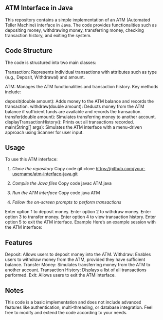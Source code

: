 ## ATM Interface in Java
This repository contains a simple implementation of an ATM (Automated Teller Machine) interface in Java. The code provides functionalities such as depositing money, withdrawing money, transferring money, checking transaction history, and exiting the system.

## Code Structure
The code is structured into two main classes:

Transaction: Represents individual transactions with attributes such as type (e.g., Deposit, Withdrawal) and amount.

ATM: Manages the ATM functionalities and transaction history. Key methods include:

deposit(double amount): Adds money to the ATM balance and records the transaction.
withdraw(double amount): Deducts money from the ATM balance if sufficient funds are available and records the transaction.
transfer(double amount): Simulates transferring money to another account.
displayTransactionHistory(): Prints out all transactions recorded.
main(String[] args): Simulates the ATM interface with a menu-driven approach using Scanner for user input.

## Usage
To use this ATM interface:

1. *Clone the repository*
Copy code
git clone https://github.com/your-username/atm-interface-java.git

2. *Compile the Java files*
Copy code
javac ATM.java

3. *Run the ATM interface*
Copy code
java ATM

4. *Follow the on-screen prompts to perform transactions*

Enter option 1 to deposit money.
Enter option 2 to withdraw money.
Enter option 3 to transfer money.
Enter option 4 to view transaction history.
Enter option 5 to exit the ATM interface.
Example
Here’s an example session with the ATM interface:

## Features
Deposit: Allows users to deposit money into the ATM.
Withdraw: Enables users to withdraw money from the ATM, provided they have sufficient balance.
Transfer Money: Simulates transferring money from the ATM to another account.
Transaction History: Displays a list of all transactions performed.
Exit: Allows users to exit the ATM interface.

## Notes
This code is a basic implementation and does not include advanced features like authentication, multi-threading, or database integration.
Feel free to modify and extend the code according to your needs.

